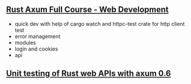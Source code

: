 
## [Rust Axum Full Course - Web Development](https://www.youtube.com/watch?v=XZtlD_m59sM&t=1451s)

- quick dev with help of cargo watch and httpc-test crate for http client test
- error management
- modules
- login and cookies
- api

## [Unit testing of Rust web APIs with axum 0.6](https://www.youtube.com/watch?v=_cYIhG_3qSo)


